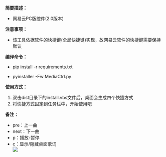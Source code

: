 **简要描述：** 

- 网易云PC版控件(2.0版本)

**注意事项：** 
- 该工具依据软件的快捷键(全局快捷键)实现，故网易云软件的快捷键需要保持默认
  
**编译命令：**
- pip install -r requirements.txt

- pyinstaller -Fw MediaCtrl.py

**使用方式：** 
1. 双击dist目录下的install.vbs文件后，桌面会生成四个快捷方式
2. 将快捷方式固定到任务栏中，开始使用吧

**备注：** 
- pre：上一曲
- next：下一曲
- p：播放-暂停
- c：显示/隐藏桌面歌词  
[![](https://github.com/lwq6783293/MediaCtrl/blob/master/img/2.png)](https://github.com/lwq6783293/MediaCtrl/blob/master/img/2.png)
